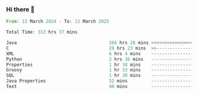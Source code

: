 ### Hi there 👋

<!--
**luoxuanzao/luoxuanzao** is a ✨ _special_ ✨ repository because its `README.md` (this file) appears on your GitHub profile.

Here are some ideas to get you started:

- 🔭 I’m currently working on ...
- 🌱 I’m currently learning ...
- 👯 I’m looking to collaborate on ...
- 🤔 I’m looking for help with ...
- 💬 Ask me about ...
- 📫 How to reach me: ...
- 😄 Pronouns: ...
- ⚡ Fun fact: ...
-->

<!--START_SECTION:waka-->

```rust
From: 12 March 2024 - To: 12 March 2025

Total Time: 313 hrs 37 mins

Java                                   266 hrs 28 mins >>>>>>>>>>>>>>>>>>>>>----   84.93 %
C                                      28 hrs 23 mins  >>-----------------------   09.05 %
XML                                    6 hrs 4 mins    -------------------------   01.94 %
Python                                 2 hrs 36 mins   -------------------------   00.83 %
Properties                             1 hr 38 mins    -------------------------   00.52 %
Groovy                                 1 hr 33 mins    -------------------------   00.50 %
SQL                                    1 hr 30 mins    -------------------------   00.48 %
Java Properties                        52 mins         -------------------------   00.28 %
Text                                   40 mins         -------------------------   00.22 %
```

<!--END_SECTION:waka-->